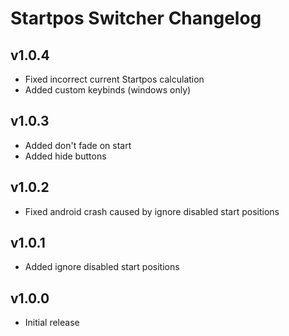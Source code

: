 # Startpos Switcher Changelog
## v1.0.4
- Fixed incorrect current Startpos calculation
- Added custom keybinds (windows only)
## v1.0.3
- Added don't fade on start
- Added hide buttons
## v1.0.2
- Fixed android crash caused by ignore disabled start positions
## v1.0.1
- Added ignore disabled start positions
## v1.0.0
- Initial release